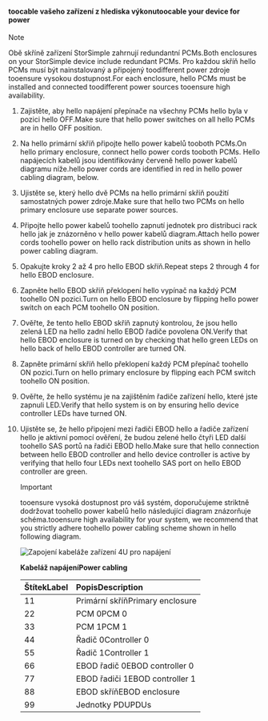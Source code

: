 <!--author=alkohli last changed: 9/16/15-->


#### <a name="toocable-your-device-for-power"></a><span data-ttu-id="24685-101">toocable vašeho zařízení z hlediska výkonu</span><span class="sxs-lookup"><span data-stu-id="24685-101">toocable your device for power</span></span>
> [!NOTE]
> <span data-ttu-id="24685-102">Obě skříně zařízení StorSimple zahrnují redundantní PCMs.</span><span class="sxs-lookup"><span data-stu-id="24685-102">Both enclosures on your StorSimple device include redundant PCMs.</span></span> <span data-ttu-id="24685-103">Pro každou skříň hello PCMs musí být nainstalovaný a připojený toodifferent power zdroje tooensure vysokou dostupnost.</span><span class="sxs-lookup"><span data-stu-id="24685-103">For each enclosure, hello PCMs must be installed and connected toodifferent power sources tooensure high availability.</span></span>
> 
> 

1. <span data-ttu-id="24685-104">Zajistěte, aby hello napájení přepínače na všechny PCMs hello byla v pozici hello OFF.</span><span class="sxs-lookup"><span data-stu-id="24685-104">Make sure that hello power switches on all hello PCMs are in hello OFF position.</span></span>
2. <span data-ttu-id="24685-105">Na hello primární skříň připojte hello power kabelů tooboth PCMs.</span><span class="sxs-lookup"><span data-stu-id="24685-105">On hello primary enclosure, connect hello power cords tooboth PCMs.</span></span> <span data-ttu-id="24685-106">Hello napájecích kabelů jsou identifikovány červeně hello power kabelů diagramu níže.</span><span class="sxs-lookup"><span data-stu-id="24685-106">hello power cords are identified in red in hello power cabling diagram, below.</span></span>
3. <span data-ttu-id="24685-107">Ujistěte se, který hello dvě PCMs na hello primární skříň použití samostatných power zdroje.</span><span class="sxs-lookup"><span data-stu-id="24685-107">Make sure that hello two PCMs on hello primary enclosure use separate power sources.</span></span>
4. <span data-ttu-id="24685-108">Připojte hello power kabelů toohello zapnutí jednotek pro distribuci rack hello jak je znázorněno v hello power kabelů diagram.</span><span class="sxs-lookup"><span data-stu-id="24685-108">Attach hello power cords toohello power on hello rack distribution units as shown in hello power cabling diagram.</span></span>
5. <span data-ttu-id="24685-109">Opakujte kroky 2 až 4 pro hello EBOD skříň.</span><span class="sxs-lookup"><span data-stu-id="24685-109">Repeat steps 2 through 4 for hello EBOD enclosure.</span></span>
6. <span data-ttu-id="24685-110">Zapněte hello EBOD skříň překlopení hello vypínač na každý PCM toohello ON pozici.</span><span class="sxs-lookup"><span data-stu-id="24685-110">Turn on hello EBOD enclosure by flipping hello power switch on each PCM toohello ON position.</span></span>
7. <span data-ttu-id="24685-111">Ověřte, že tento hello EBOD skříň zapnutý kontrolou, že jsou hello zelená LED na hello zadní hello EBOD řadiče povolena ON.</span><span class="sxs-lookup"><span data-stu-id="24685-111">Verify that hello EBOD enclosure is turned on by checking that hello green LEDs on hello back of hello EBOD controller are turned ON.</span></span>
8. <span data-ttu-id="24685-112">Zapněte primární skříň hello překlopení každý PCM přepínač toohello ON pozici.</span><span class="sxs-lookup"><span data-stu-id="24685-112">Turn on hello primary enclosure by flipping each PCM switch toohello ON position.</span></span>
9. <span data-ttu-id="24685-113">Ověřte, že hello systému je na zajištěním řadiče zařízení hello, které jste zapnuli LED.</span><span class="sxs-lookup"><span data-stu-id="24685-113">Verify that hello system is on by ensuring hello device controller LEDs have turned ON.</span></span>
10. <span data-ttu-id="24685-114">Ujistěte se, že hello připojení mezi řadiči EBOD hello a řadiče zařízení hello je aktivní pomocí ověření, že budou zelené hello čtyři LED další toohello SAS portů na řadiči EBOD hello.</span><span class="sxs-lookup"><span data-stu-id="24685-114">Make sure that hello connection between hello EBOD controller and hello device controller is active by verifying that hello four LEDs next toohello SAS port on hello EBOD controller are green.</span></span>
    
    > [!IMPORTANT]
    > <span data-ttu-id="24685-115">tooensure vysoká dostupnost pro váš systém, doporučujeme striktně dodržovat toohello power kabelů hello následující diagram znázorňuje schéma.</span><span class="sxs-lookup"><span data-stu-id="24685-115">tooensure high availability for your system, we recommend that you strictly adhere toohello power cabling scheme shown in hello following diagram.</span></span>
    > 
    > 
    
    ![Zapojení kabeláže zařízení 4U pro napájení](./media/storsimple-cable-8600-for-power/HCSCableYour4UDeviceforPower.png)
    
    <span data-ttu-id="24685-117">**Kabeláž napájení**</span><span class="sxs-lookup"><span data-stu-id="24685-117">**Power cabling**</span></span>
    
    | <span data-ttu-id="24685-118">Štítek</span><span class="sxs-lookup"><span data-stu-id="24685-118">Label</span></span> | <span data-ttu-id="24685-119">Popis</span><span class="sxs-lookup"><span data-stu-id="24685-119">Description</span></span> |
    |:--- |:--- |
    | <span data-ttu-id="24685-120">1</span><span class="sxs-lookup"><span data-stu-id="24685-120">1</span></span> |<span data-ttu-id="24685-121">Primární skříň</span><span class="sxs-lookup"><span data-stu-id="24685-121">Primary enclosure</span></span> |
    | <span data-ttu-id="24685-122">2</span><span class="sxs-lookup"><span data-stu-id="24685-122">2</span></span> |<span data-ttu-id="24685-123">PCM 0</span><span class="sxs-lookup"><span data-stu-id="24685-123">PCM 0</span></span> |
    | <span data-ttu-id="24685-124">3</span><span class="sxs-lookup"><span data-stu-id="24685-124">3</span></span> |<span data-ttu-id="24685-125">PCM 1</span><span class="sxs-lookup"><span data-stu-id="24685-125">PCM 1</span></span> |
    | <span data-ttu-id="24685-126">4</span><span class="sxs-lookup"><span data-stu-id="24685-126">4</span></span> |<span data-ttu-id="24685-127">Řadič 0</span><span class="sxs-lookup"><span data-stu-id="24685-127">Controller 0</span></span> |
    | <span data-ttu-id="24685-128">5</span><span class="sxs-lookup"><span data-stu-id="24685-128">5</span></span> |<span data-ttu-id="24685-129">Řadič 1</span><span class="sxs-lookup"><span data-stu-id="24685-129">Controller 1</span></span> |
    | <span data-ttu-id="24685-130">6</span><span class="sxs-lookup"><span data-stu-id="24685-130">6</span></span> |<span data-ttu-id="24685-131">EBOD řadič 0</span><span class="sxs-lookup"><span data-stu-id="24685-131">EBOD controller 0</span></span> |
    | <span data-ttu-id="24685-132">7</span><span class="sxs-lookup"><span data-stu-id="24685-132">7</span></span> |<span data-ttu-id="24685-133">EBOD řadiči 1</span><span class="sxs-lookup"><span data-stu-id="24685-133">EBOD controller 1</span></span> |
    | <span data-ttu-id="24685-134">8</span><span class="sxs-lookup"><span data-stu-id="24685-134">8</span></span> |<span data-ttu-id="24685-135">EBOD skříň</span><span class="sxs-lookup"><span data-stu-id="24685-135">EBOD enclosure</span></span> |
    | <span data-ttu-id="24685-136">9</span><span class="sxs-lookup"><span data-stu-id="24685-136">9</span></span> |<span data-ttu-id="24685-137">Jednotky PDU</span><span class="sxs-lookup"><span data-stu-id="24685-137">PDUs</span></span> |

